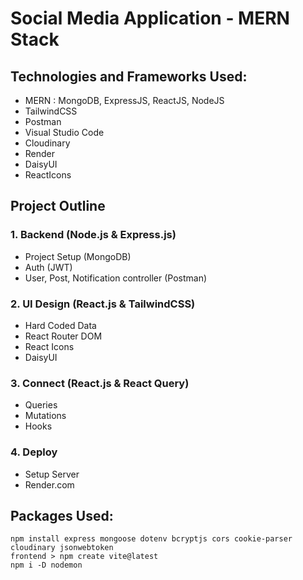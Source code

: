 # Social Media Application - MERN Stack

## Technologies and Frameworks Used:

- MERN : MongoDB, ExpressJS, ReactJS, NodeJS
- TailwindCSS
- Postman
- Visual Studio Code
- Cloudinary
- Render
- DaisyUI
- ReactIcons

## Project Outline

### 1. Backend (Node.js & Express.js)

- Project Setup (MongoDB)
- Auth (JWT)
- User, Post, Notification controller (Postman)

### 2. UI Design (React.js & TailwindCSS)

- Hard Coded Data
- React Router DOM
- React Icons
- DaisyUI

### 3. Connect (React.js & React Query)

- Queries
- Mutations
- Hooks

### 4. Deploy

- Setup Server
- Render.com

## Packages Used:

```
npm install express mongoose dotenv bcryptjs cors cookie-parser cloudinary jsonwebtoken
frontend > npm create vite@latest
npm i -D nodemon

```
